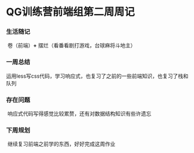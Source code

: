 # QG训练营前端组第二周周记

### 生活随记

​	卷（前端）**+** 摆烂（看番看剧打游戏，台球麻将斗地主）

### 一周总结

​	运用less写css代码，学习响应式，也复习了之前的一些前端知识，也复习了栈和队列

### 存在问题

​	响应式代码写得感觉比较累赘，还有对数据结构知识有些许遗忘

### 下周规划

​	继续复习前端之前学的东西，好好完成这周作业